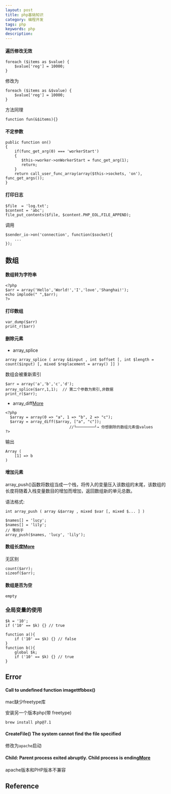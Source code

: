 ```yaml
---
layout: post
title: php基础知识
category: 编程开发
tags: php
keywords: php
description: 
---
```



#### 遍历修改无效

```
foreach ($items as $value) {
	$value['reg'] = 10000;
}
```

修改为

```
foreach ($items as &$value) {
	$value['reg'] = 10000;
}
```

方法同理

```
function fun(&$items){}
```

#### 不定参数

```
public function on()
{
    if(func_get_arg(0) === 'workerStart')
    {
       $this->worker->onWorkerStart = func_get_arg(1);
       return;
    }
    return call_user_func_array(array($this->sockets, 'on'), func_get_args());
} 
```

#### 打印日志

```
$file  = 'log.txt';
$content = 'abc';
file_put_contents($file, $content.PHP_EOL,FILE_APPEND);
```

调用


```
$sender_io->on('connection', function($socket){
	...
});
```

## 数组

#### 数组转为字符串


```
<?php
$arr = array('Hello','World!','I','love','Shanghai!');
echo implode(" ",$arr);
?>
```

#### 打印数组

```
var_dump($arr)
print_r($arr)
```

#### 删除元素

* array_splice

```
array array_splice ( array &$input , int $offset [, int $length = count($input) [, mixed $replacement = array() ]] )
```

数组会被重新索引

```
$arr = array('a','b','c','d'); 
array_splice($arr,1,1);  // 第二个参数为索引,非数据
print_r($arr); 
```

* array_diff[More](https://www.jb51.net/article/113632.htm)

```
<?php
  $array = array(0 => "a", 1 => "b", 2 => "c");
  $array = array_diff($array, ["a", "c"]);
               		        //└────────┘→ 你想删除的数组元素值values
?>
```

输出

```
Array (
    [1] => b
)
```

#### 增加元素

array_push()函数将数组当成一个栈，将传入的变量压入该数组的末尾，该数组的长度将随着入栈变量数目的增加而增加，返回数组新的单元总数。

语法格式:

```
int array_push ( array &$array , mixed $var [, mixed $... ] )
```

```
$names[] = 'lucy';
$names[] = 'lily';
// 等同于
array_push($names, 'lucy', 'lily');
```

#### 数组长度[More](https://blog.csdn.net/tashanhongye/article/details/48785995)

无区别 

```
count($arr);
sizeof($arr);
```

#### 数组是否为空

```
empty
```

### 全局变量的使用

```
$k = '10';
if ('10' == $k) {} // true

function a(){
	if ('10' == $k) {} // false
}
function b(){
	global $k;
	if ('10' == $k) {} // true
}
```

## Error 


#### Call to undefined function imagettfbbox()

mac缺少freetype库

安装另一个版本php(带 freetype)

```
brew install php@7.1
```

#### CreateFile() The system cannot find the file specified

修改为`apache`启动

#### Child: Parent process exited abruptly. Child process is ending[More](https://www.fujieace.com/web/child-process-is-ending.html)

apache版本和PHP版本不兼容

## Reference






